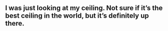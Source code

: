 ## I was just looking at my ceiling. Not sure if it’s the best ceiling in the world, but it’s definitely up there.
